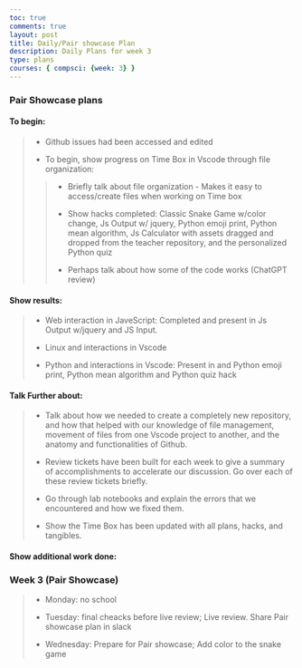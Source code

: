 ```yaml
---
toc: true
comments: true
layout: post
title: Daily/Pair showcase Plan
description: Daily Plans for week 3
type: plans
courses: { compsci: {week: 3} }
---
```


### Pair Showcase plans

#### To begin:
> - Github issues had been accessed and edited
>
> - To begin, show progress on Time Box in Vscode through file organization:
>> - Briefly talk about file organization - Makes it easy to access/create files when working on Time box
>>
>> - Show hacks completed: Classic Snake Game w/color change, Js Output w/ jquery, Python emoji print, Python mean algorithm, Js Calculator with assets dragged and dropped from the teacher repository, and the personalized Python quiz
>>
>> - Perhaps talk about how some of the code works (ChatGPT review)

#### Show results:
> -  Web interaction in JaveScript: Completed and present in Js Output w/jquery and JS Input.
> 
> -  Linux and interactions in Vscode
>
> - Python and interactions in Vscode: Present in and Python emoji print, Python mean algorithm and Python quiz hack

#### Talk Further about:
> - Talk about how we needed to create a completely new repository, and how that helped with our knowledge of file management, movement of files from one Vscode project to another, and the anatomy and functionalities of Github.
>
> - Review tickets have been built for each week to give a summary of accomplishments to accelerate our discussion. Go over each of these review tickets briefly.
>
> - Go through lab notebooks and explain the errors that we encountered and how we fixed them.
>
> -  Show the Time Box has been updated with all plans, hacks, and tangibles.

#### Show additional work done:



### Week 3 (Pair Showcase)

> - Monday: no school
> 
> - Tuesday: final cheacks before live review; Live review. Share Pair showcase plan in slack
>
> - Wednesday: Prepare for Pair showcase; Add color to the snake game